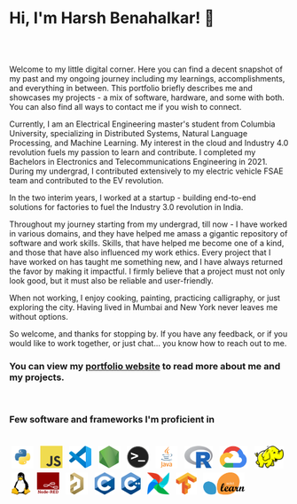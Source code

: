 
<div id="name">

# Hi, I'm Harsh Benahalkar! 👋
<br>

<!-- ### I'm an Engineer -->
<br>
</div>

<div id="about">

Welcome to my little digital corner. Here you can find a decent snapshot of my past and my ongoing journey including my learnings, accomplishments, and everything in between. This portfolio briefly describes me and showcases my projects - a mix of software, hardware, and some with both. You can also find all ways to contact me if you wish to connect.<br>

Currently, I am an Electrical Engineering master's student from Columbia University, specializing in Distributed Systems, Natural Language Processing, and Machine Learning. My interest in the cloud and Industry 4.0 revolution fuels my passion to learn and contribute. I completed my Bachelors in Electronics and Telecommunications Engineering in 2021. During my undergrad, I contributed extensively to my electric vehicle FSAE team and contributed to the EV revolution.<br>

In the two interim years, I worked at a startup - building end-to-end solutions for factories to fuel the Industry 3.0 revolution in India.<br> 

Throughout my journey starting from my undergrad, till now - I have worked in various domains, and they have helped me amass a gigantic repository of software and work skills. Skills, that have helped me become one of a kind, and those that have also influenced my work ethics. Every project that I have worked on has taught me something new, and I have always returned the favor by making it impactful. I firmly believe that a project must not only look good, but it must also be reliable and user-friendly.<br>  

When not working, I enjoy cooking, painting, practicing calligraphy, or just exploring the city. Having lived in Mumbai and New York never leaves me without options.<br>

So welcome, and thanks for stopping by. If you have any feedback, or if you would like to work together, or just chat... you know how to reach out to me.

</div>

<div id="links">

### You can view my <a href="https://benahalkar.github.io/" target="_blank">portfolio website</a> to read more about me and my projects.
</div>


<br>

<div id="skills_text">
    
### Few software and frameworks I'm proficient in

</div>

<br>
<div id="skills">

<img src="https://raw.githubusercontent.com/github/explore/80688e429a7d4ef2fca1e82350fe8e3517d3494d/topics/python/python.png" alt="Python" height="40" style="vertical-align:top; margin:4px">

<img src="https://raw.githubusercontent.com/github/explore/80688e429a7d4ef2fca1e82350fe8e3517d3494d/topics/javascript/javascript.png" alt="Javascript" height="40" style="vertical-align:top; margin:4px">

<img src="https://raw.githubusercontent.com/github/explore/80688e429a7d4ef2fca1e82350fe8e3517d3494d/topics/visual-studio-code/visual-studio-code.png" alt="VS Code" height="40" style="vertical-align:top; margin:4px">

<img src="https://raw.githubusercontent.com/github/explore/80688e429a7d4ef2fca1e82350fe8e3517d3494d/topics/nodejs/nodejs.png" alt="NodeJS" height="40" style="vertical-align:top; margin:4px">

<img src="https://raw.githubusercontent.com/github/explore/80688e429a7d4ef2fca1e82350fe8e3517d3494d/topics/terminal/terminal.png" alt="cmd" height="40" style="vertical-align:top; margin:4px">

<img src="https://raw.githubusercontent.com/github/explore/80688e429a7d4ef2fca1e82350fe8e3517d3494d/topics/java/java.png" alt="Java" height="40" style="vertical-align:top; margin:4px">

<img src="./images/R.png" alt="R" height="40" style="vertical-align:top; margin:4px">

<img src="./images/gcp.webp" alt="GCP" height="40" style="vertical-align:top; margin:4px">

<img src="./images/hadoop.svg" alt="Hadoop" height="40" style="vertical-align:top; margin:4px">

<img src="./images/linux.png" alt="Linux" height="40" style="vertical-align:top; margin:4px">

<img src="./images/nodered.svg" alt="Nodered" height="40" style="vertical-align:top; margin:4px">

<img src="./images/altium.png" alt="Altium" height="40" style="vertical-align:top; margin:4px">

<img src="./images/c.png" alt="C" height="40" style="vertical-align:top; margin:4px">

<img src="./images/cpp.png" alt="C++" height="40" style="vertical-align:top; margin:4px">

<img src="./images/airflow.png" alt="Airflow" height="40" style="vertical-align:top; margin:4px">

<img src="./images/tensorflow.png" alt="Tensorflow" height="40" style="vertical-align:top; margin:4px">

<img src="./images/scikit.png" alt="Scikit" height="40" style="vertical-align:top; margin:4px">
</div>

